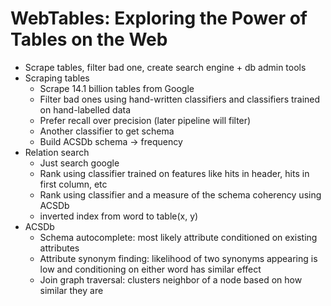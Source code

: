# WebTables: Exploring the Power of Tables on the Web
- Scrape tables, filter bad one, create search engine + db admin tools
- Scraping tables
    - Scrape 14.1 billion tables from Google
    - Filter bad ones using hand-written classifiers and classifiers trained on
      hand-labelled data
    - Prefer recall over precision (later pipeline will filter)
    - Another classifier to get schema
    - Build ACSDb schema -> frequency
- Relation search
    - Just search google
    - Rank using classifier trained on features like hits in header, hits in
      first column, etc
    - Rank using classifier and a measure of the schema coherency using ACSDb
    - inverted index from word to table(x, y)
- ACSDb
    - Schema autocomplete: most likely attribute conditioned on existing
      attributes
    - Attribute synonym finding: likelihood of two synonyms appearing is low
      and conditioning on either word has similar effect
    - Join graph traversal: clusters neighbor of a node based on how similar
      they are

